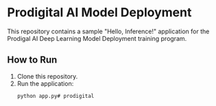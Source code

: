 # Prodigital AI Model Deployment

This repository contains a sample "Hello, Inference!" application for the Prodigal AI Deep Learning Model Deployment training program.

## How to Run
1. Clone this repository.
2. Run the application:
   ```bash
   python app.py#   p r o d i g i t a l  
 